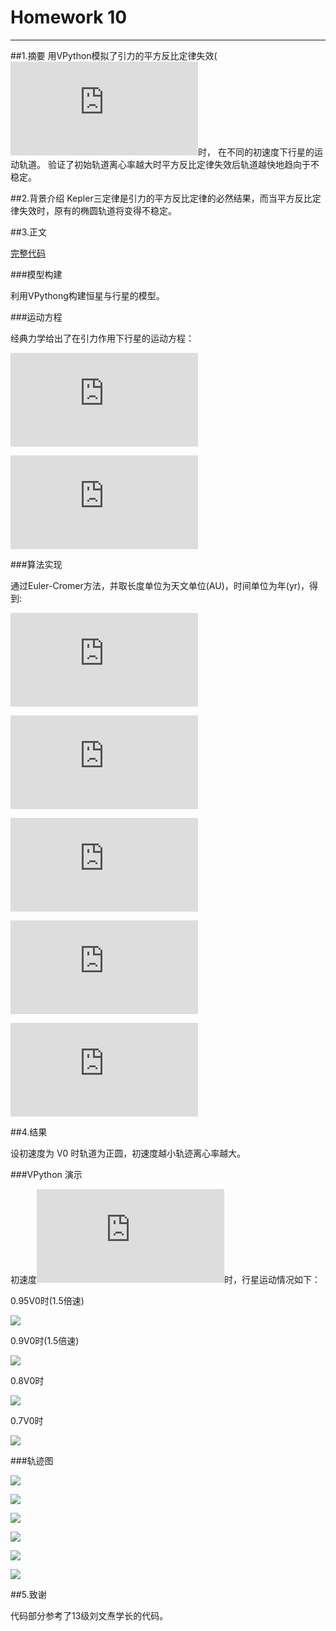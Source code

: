 
# Homework 10
---
##1.摘要
用VPython模拟了引力的平方反比定律失效(![](http://latex.codecogs.com/gif.latex?%5Cbeta%3D2.05)时，
在不同的初速度下行星的运动轨道。
验证了初始轨道离心率越大时平方反比定律失效后轨道越快地趋向于不稳定。

##2.背景介绍
Kepler三定律是引力的平方反比定律的必然结果，而当平方反比定律失效时，原有的椭圆轨道将变得不稳定。

##3.正文

[完整代码](https://github.com/Steve-42/compuational_physics_N2014301020077/blob/master/Homework10/homework10.py)

###模型构建

利用VPythong构建恒星与行星的模型。

###运动方程

经典力学给出了在引力作用下行星的运动方程：

![](http://latex.codecogs.com/gif.latex?%5Cfrac%7Bd%5E%7B_2%7Dx%7D%7Bdt%5E%7B_2%7D%7D%20%3D%20%5Cfrac%7BF_%7BG%2Cx%7D%7D%7BM_E%7D)

![](http://latex.codecogs.com/gif.latex?%5Cfrac%7Bd%5E%7B_2%7Dy%7D%7Bdt%5E%7B_2%7D%7D%20%3D%20%5Cfrac%7BF_%7BG%2Cy%7D%7D%7BM_E%7D)

###算法实现

通过Euler-Cromer方法，并取长度单位为天文单位(AU)，时间单位为年(yr)，得到:

![](http://latex.codecogs.com/gif.latex?r_i%20%3D%20%5Csqrt%7Bx_i%5E%7B_2%7D&plus;y_i%5E%7B_2%7D%7D)

![](http://latex.codecogs.com/gif.latex?v_%7Bx%2Ci&plus;1%7D%20%3D%20v_%7Bx%2Ci%7D%20-%20%5Cfrac%7B4%5Cpi%5E2x_i%7D%7Br_i%5E%7B_3%7D%7D%5CDelta%20t)

![](http://latex.codecogs.com/gif.latex?v_%7By%2Ci&plus;1%7D%20%3D%20v_%7By%2Ci%7D%20-%20%5Cfrac%7B4%5Cpi%5E2y_i%7D%7Br_i%5E%7B_3%7D%7D%5CDelta%20t)

![](http://latex.codecogs.com/gif.latex?x_%7Bi&plus;1%7D%20%3D%20x_i%20&plus;v_%7Bx%2Ci&plus;1%7D%20%5CDelta%20t)

![](http://latex.codecogs.com/gif.latex?y_%7Bi&plus;1%7D%20%3D%20y_i%20&plus;v_%7By%2Ci&plus;1%7D%20%5CDelta%20t)



##4.结果

设初速度为 V0 时轨道为正圆，初速度越小轨迹离心率越大。
    
###VPython 演示

初速度![](http://latex.codecogs.com/gif.latex?V_%7Binit%7D%3D0.95V_0%2C0.9V_0%2C0.8V_0%2C0.7V_0)时，行星运动情况如下：

0.95V0时(1.5倍速)

![](https://github.com/Steve-42/compuational_physics_N2014301020077/blob/master/Homework10/0.95(*10).gif)

0.9V0时(1.5倍速)

![](https://github.com/Steve-42/compuational_physics_N2014301020077/blob/master/Homework10/0.9(*10).gif)

0.8V0时

![](https://github.com/Steve-42/compuational_physics_N2014301020077/blob/master/Homework10/0.8.gif)

0.7V0时

![](https://github.com/Steve-42/compuational_physics_N2014301020077/blob/master/Homework10/0.7.gif)

###轨迹图

![](https://github.com/Steve-42/compuational_physics_N2014301020077/blob/master/Homework10/Simulation%20of%20elliptical%20orbit:1.0.png)

![](https://github.com/Steve-42/compuational_physics_N2014301020077/blob/master/Homework10/Simulation%20of%20elliptical%20orbit:0.95.png)

![](https://github.com/Steve-42/compuational_physics_N2014301020077/blob/master/Homework10/Simulation%20of%20elliptical%20orbit:0.9.png)

![](https://github.com/Steve-42/compuational_physics_N2014301020077/blob/master/Homework10/Simulation%20of%20elliptical%20orbit:0.8.png)

![](https://github.com/Steve-42/compuational_physics_N2014301020077/blob/master/Homework10/Simulation%20of%20elliptical%20orbit:0.7.png)

![](https://github.com/Steve-42/compuational_physics_N2014301020077/blob/master/Homework10/Simulation%20of%20elliptical%20orbit:0.5.png)


##5.致谢

代码部分参考了13级刘文焘学长的代码。
